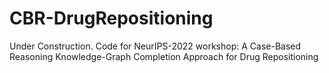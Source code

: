 # CBR-DrugRepositioning
Under Construction. 
Code for NeurIPS-2022 workshop: A Case-Based Reasoning Knowledge-Graph Completion Approach for Drug Repositioning
